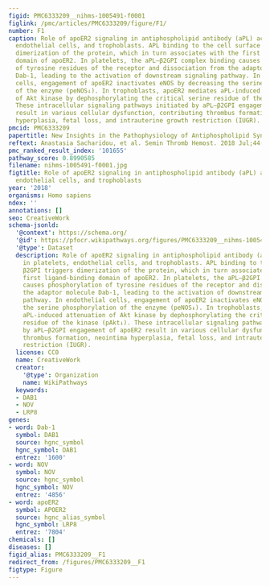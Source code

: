 ```yaml
---
figid: PMC6333209__nihms-1005491-f0001
figlink: /pmc/articles/PMC6333209/figure/F1/
number: F1
caption: Role of apoER2 signaling in antiphospholipid antibody (aPL) actions in platelets,
  endothelial cells, and trophoblasts. APL binding to the cell surface β2GPI triggers
  dimerization of the protein, which in turn associates with the first ligand-binding
  domain of apoER2. In platelets, the aPL–β2GPI complex binding causes phosphorylation
  of tyrosine residues of the receptor and dissociation from the adaptor molecule
  Dab-1, leading to the activation of downstream signaling pathway. In endothelial
  cells, engagement of apoER2 inactivates eNOS by decreasing the serine phosphorylation
  of the enzyme (peNOS↓). In trophoblasts, apoER2 mediates aPL-induced attenuation
  of Akt kinase by dephosphorylating the critical serine residue of the kinase (pAkt↓).
  These intracellular signaling pathways initiated by aPL–β2GPI engagement of apoER2
  result in various cellular dysfunction, contributing thrombus formation, neointima
  hyperplasia, fetal loss, and intrauterine growth restriction (IUGR).
pmcid: PMC6333209
papertitle: New Insights in the Pathophysiology of Antiphospholipid Syndrome.
reftext: Anastasia Sacharidou, et al. Semin Thromb Hemost. 2018 Jul;44(5):475-482.
pmc_ranked_result_index: '101655'
pathway_score: 0.8990585
filename: nihms-1005491-f0001.jpg
figtitle: Role of apoER2 signaling in antiphospholipid antibody (aPL) actions in platelets,
  endothelial cells, and trophoblasts
year: '2018'
organisms: Homo sapiens
ndex: ''
annotations: []
seo: CreativeWork
schema-jsonld:
  '@context': https://schema.org/
  '@id': https://pfocr.wikipathways.org/figures/PMC6333209__nihms-1005491-f0001.html
  '@type': Dataset
  description: Role of apoER2 signaling in antiphospholipid antibody (aPL) actions
    in platelets, endothelial cells, and trophoblasts. APL binding to the cell surface
    β2GPI triggers dimerization of the protein, which in turn associates with the
    first ligand-binding domain of apoER2. In platelets, the aPL–β2GPI complex binding
    causes phosphorylation of tyrosine residues of the receptor and dissociation from
    the adaptor molecule Dab-1, leading to the activation of downstream signaling
    pathway. In endothelial cells, engagement of apoER2 inactivates eNOS by decreasing
    the serine phosphorylation of the enzyme (peNOS↓). In trophoblasts, apoER2 mediates
    aPL-induced attenuation of Akt kinase by dephosphorylating the critical serine
    residue of the kinase (pAkt↓). These intracellular signaling pathways initiated
    by aPL–β2GPI engagement of apoER2 result in various cellular dysfunction, contributing
    thrombus formation, neointima hyperplasia, fetal loss, and intrauterine growth
    restriction (IUGR).
  license: CC0
  name: CreativeWork
  creator:
    '@type': Organization
    name: WikiPathways
  keywords:
  - DAB1
  - NOV
  - LRP8
genes:
- word: Dab-1
  symbol: DAB1
  source: hgnc_symbol
  hgnc_symbol: DAB1
  entrez: '1600'
- word: NOV
  symbol: NOV
  source: hgnc_symbol
  hgnc_symbol: NOV
  entrez: '4856'
- word: apoER2
  symbol: APOER2
  source: hgnc_alias_symbol
  hgnc_symbol: LRP8
  entrez: '7804'
chemicals: []
diseases: []
figid_alias: PMC6333209__F1
redirect_from: /figures/PMC6333209__F1
figtype: Figure
---
```

